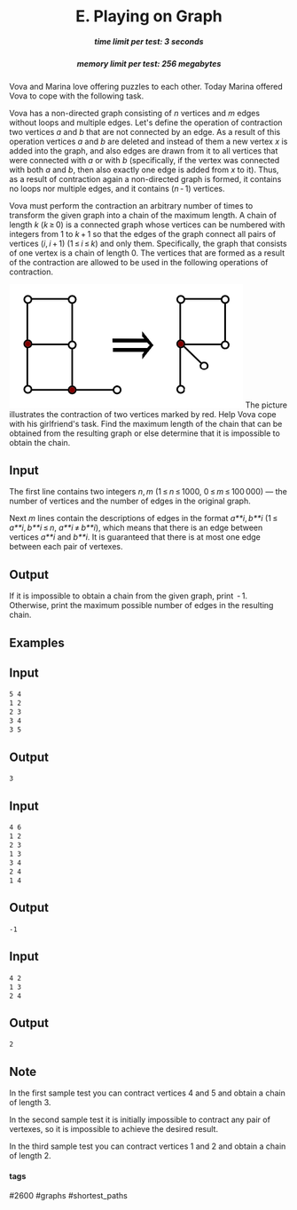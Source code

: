 <h1 style='text-align: center;'> E. Playing on Graph</h1>

<h5 style='text-align: center;'>time limit per test: 3 seconds</h5>
<h5 style='text-align: center;'>memory limit per test: 256 megabytes</h5>

Vova and Marina love offering puzzles to each other. Today Marina offered Vova to cope with the following task.

Vova has a non-directed graph consisting of *n* vertices and *m* edges without loops and multiple edges. Let's define the operation of contraction two vertices *a* and *b* that are not connected by an edge. As a result of this operation vertices *a* and *b* are deleted and instead of them a new vertex *x* is added into the graph, and also edges are drawn from it to all vertices that were connected with *a* or with *b* (specifically, if the vertex was connected with both *a* and *b*, then also exactly one edge is added from *x* to it). Thus, as a result of contraction again a non-directed graph is formed, it contains no loops nor multiple edges, and it contains (*n* - 1) vertices.

Vova must perform the contraction an arbitrary number of times to transform the given graph into a chain of the maximum length. A chain of length *k* (*k* ≥ 0) is a connected graph whose vertices can be numbered with integers from 1 to *k* + 1 so that the edges of the graph connect all pairs of vertices (*i*, *i* + 1) (1 ≤ *i* ≤ *k*) and only them. Specifically, the graph that consists of one vertex is a chain of length 0. The vertices that are formed as a result of the contraction are allowed to be used in the following operations of contraction.

 ![](images/aaa85b4b4e76338e655a3e78a142e6745097362e.png) The picture illustrates the contraction of two vertices marked by red. Help Vova cope with his girlfriend's task. Find the maximum length of the chain that can be obtained from the resulting graph or else determine that it is impossible to obtain the chain.

## Input

The first line contains two integers *n*, *m* (1 ≤ *n* ≤ 1000, 0 ≤ *m* ≤ 100 000) — the number of vertices and the number of edges in the original graph.

Next *m* lines contain the descriptions of edges in the format *a**i*, *b**i* (1 ≤ *a**i*, *b**i* ≤ *n*, *a**i* ≠ *b**i*), which means that there is an edge between vertices *a**i* and *b**i*. It is guaranteed that there is at most one edge between each pair of vertexes.

## Output

If it is impossible to obtain a chain from the given graph, print  - 1. Otherwise, print the maximum possible number of edges in the resulting chain.

## Examples

## Input


```
5 4  
1 2  
2 3  
3 4  
3 5  

```
## Output


```
3  

```
## Input


```
4 6  
1 2  
2 3  
1 3  
3 4  
2 4  
1 4  

```
## Output


```
-1  

```
## Input


```
4 2  
1 3  
2 4  

```
## Output


```
2  

```
## Note

In the first sample test you can contract vertices 4 and 5 and obtain a chain of length 3.

In the second sample test it is initially impossible to contract any pair of vertexes, so it is impossible to achieve the desired result.

In the third sample test you can contract vertices 1 and 2 and obtain a chain of length 2.



#### tags 

#2600 #graphs #shortest_paths 
